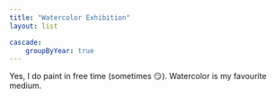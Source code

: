 ```yaml
---
title: "Watercolor Exhibition"
layout: list

cascade:
    groupByYear: true
---
```


Yes, I do paint in free time (sometimes :smirk:). Watercolor is my favourite medium.
